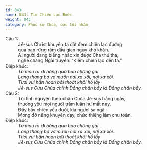```yaml
---
id: 843
name: 843. Tìm Chiên Lạc Bước
weight: 843
category: Phục sự Chúa, cứu tội nhân
---
```

<dl><dt>Câu 1:</dt><dd data-verse="1">Jê-sus Christ khuyên ta dắt đem chiên lạc đường <br/>qua bao rừng rậm dầu gian nguy khó khăn. <br/>Ai người đang biếng nhác xin được Cha thứ tha, <br/>nghe chăng Ngài truyền: “Kiếm chiên lạc đến ta.” </dd><dt>Điệp khúc:</dt><dd data-chorus="1"><em>Ta mau ra đi băng qua bao chông gai <br/>Lang thang bơ vơ muôn nơi xa xôi, nơi xa xôi. <br/>Tươi vui hân hoan bởi thoát khỏi hố lầy <br/>Jê-sus Cứu Chúa chính Đấng chăn bầy là Đấng chăn bầy. </em></dd><dt>Câu 2:</dt><dd data-verse="2">Tôi tình nguyện theo chân Chúa Jê-sus hằng ngày, <br/>thương yêu mọi người trầm luân hư mất nay. <br/>Đây bầy chiên yếu đuối, kia người sa ngã <br/>Mong đỡ nâng khuyên dạy, chức thiêng làm chu toàn. </dd><dt>Điệp khúc:</dt><dd data-chorus="1"><em>Ta mau ra đi băng qua bao chông gai <br/>Lang thang bơ vơ muôn nơi xa xôi, nơi xa xôi. <br/>Tươi vui hân hoan bởi thoát khỏi hố lầy <br/>Jê-sus Cứu Chúa chính Đấng chăn bầy là Đấng chăn bầy. </em></dd></dl>

